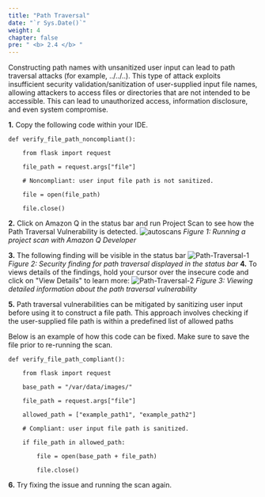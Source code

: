 ```yaml
---
title: "Path Traversal"
date: "`r Sys.Date()`"
weight: 4
chapter: false
pre: " <b> 2.4 </b> "
---
```


Constructing path names with unsanitized user input can lead to path traversal attacks (for example, ../../..). This type of attack exploits insufficient security validation/sanitization of user-supplied input file names, allowing attackers to access files or directories that are not intended to be accessible. This can lead to unauthorized access, information disclosure, and even system compromise.

**1.** Copy the following code within your IDE.

```
def verify_file_path_noncompliant():

    from flask import request

    file_path = request.args["file"]

    # Noncompliant: user input file path is not sanitized.

    file = open(file_path)

    file.close()
```

**2.** Click on Amazon Q in the status bar and run Project Scan to see how the Path Traversal Vulnerability is detected.
![autoscans](/images/1/autoscans.png?width=90pc)
_Figure 1: Running a project scan with Amazon Q Developer_

**3.** The following finding will be visible in the status bar
![Path-Traversal-1](/images/4/Path-Traversal-1.png?width=90pc)
_Figure 2: Security finding for path traversal displayed in the status bar_
**4.** To views details of the findings, hold your cursor over the insecure code and click on "View Details" to learn more:
![Path-Traversal-2](/images/4/Path-Traversal-2.png?width=90pc)
_Figure 3: Viewing detailed information about the path traversal vulnerability_

**5.** Path traversal vulnerabilities can be mitigated by sanitizing user input before using it to construct a file path. This approach involves checking if the user-supplied file path is within a predefined list of allowed paths

Below is an example of how this code can be fixed. Make sure to save the file prior to re-running the scan.

```
def verify_file_path_compliant():

    from flask import request

    base_path = "/var/data/images/"

    file_path = request.args["file"]

    allowed_path = ["example_path1", "example_path2"]

    # Compliant: user input file path is sanitized.

    if file_path in allowed_path:

        file = open(base_path + file_path)

        file.close()
```

**6.** Try fixing the issue and running the scan again.
